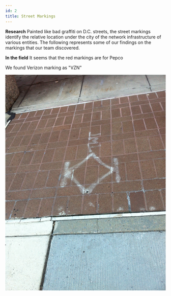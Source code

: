 ```yaml
---
id: 2
title: Street Markings
---
```


**Research**
Painted like bad graffiti on D.C. streets, the street markings identify the relative location under the city of the network infrastructure of various entities.  The following represents some of our findings on the markings that our team discovered. 



**In the field**
It seems that the red markings are for Pepco

We found Verizon marking as "VZN"

<img src=https://raw.githubusercontent.com/dclegalhackers/networksofdc/gh-pages/assets/images/IMG_1834.jpg>
